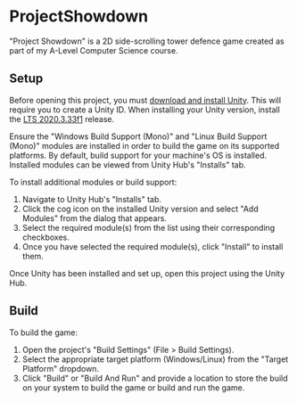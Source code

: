 # ProjectShowdown
"Project Showdown" is a 2D side-scrolling tower defence game created as part of my A-Level Computer Science course.

## Setup
Before opening this project, you must [download and install Unity](https://unity.com/download). This will require you to create a Unity ID. When installing your Unity version, install the [LTS 2020.3.33f1](https://unity3d.com/unity/qa/lts-releases) release.

Ensure the "Windows Build Support (Mono)" and "Linux Build Support (Mono)" modules are installed in order to build the game on its supported platforms. By default, build support for your machine's OS is installed. Installed modules can be viewed from Unity Hub's "Installs" tab.
  
To install additional modules or build support:
1. Navigate to Unity Hub's "Installs" tab.
2. Click the cog icon on the installed Unity version and select "Add Modules" from the dialog that appears.
3. Select the required module(s) from the list using their corresponding checkboxes.
4. Once you have selected the required module(s), click "Install" to install them.
  
Once Unity has been installed and set up, open this project using the Unity Hub.

## Build
To build the game:
1. Open the project's "Build Settings" (File > Build Settings).
2. Select the appropriate target platform (Windows/Linux) from the "Target Platform" dropdown.
3. Click "Build" or "Build And Run" and provide a location to store the build on your system to build the game or build and run the game.